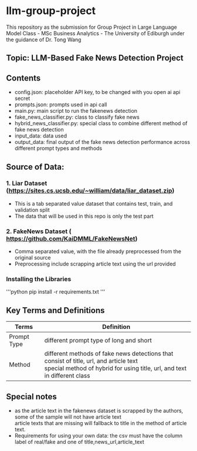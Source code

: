 # llm-group-project

This repository as the submission for Group Project in Large Language Model Class - MSc Business Analytics - The University of Ediburgh under the guidance of Dr. Tong Wang

## Topic: LLM-Based Fake News Detection Project


## Contents 
- config.json: placeholder API key, to be changed with you open ai api secret
- prompts.json: prompts used in api call
- main.py: main script to run the fakenews detection
- fake_news_classifier.py: class to classify fake news
- hybrid_news_classifier.py: special class to combine different method of fake news detection
- input_data: data used
- output_data: final output of the fake news detection performance across different prompt types and methods


## Source of Data:
### 1. Liar Dataset (https://sites.cs.ucsb.edu/~william/data/liar_dataset.zip)
- This is a tab separated value dataset that contains test, train, and validation split
- The data that will be used in this repo is only the test part
   
### 2. FakeNews Dataset ( https://github.com/KaiDMML/FakeNewsNet)
- Comma separated value, with the file already preprocessed from the original source
- Preprocessing include scrapping article text using the url provided

### Installing the Libraries
'''python
pip install -r requirements.txt
'''
## Key Terms and Definitions
| Terms          | Definition                   |
|----------------|------------------------------|
| Prompt Type  | different prompt type of long and short   |
| Method  | different methods of fake news detections that consist of title, url, and article text <br> special method of hybrid for using title, url, and text in different class  |

## Special notes
- as the article text in the fakenews dataset is scrapped by the authors, some of the sample will not have article text <br> article texts that are missing will fallback to title in the method of article text.
- Requirements for using your own data: the csv must have the column label of real/fake and one of title,news_url,article_text
